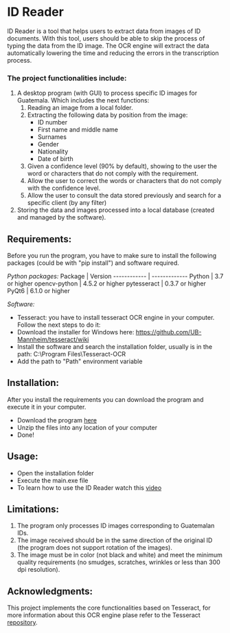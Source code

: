 # ID Reader

ID Reader is a tool that helps users to extract data from images of ID documents. With this tool, users should be able to skip the process of typing the data from the ID image. The OCR engine will extract the data automatically lowering the time and reducing the errors in the transcription process.

### The project functionalities include:
1. A desktop program (with GUI) to process specific ID images for Guatemala. Which includes the next functions:
    1. Reading an image from a local folder.
    1. Extracting the following data by position from the image:
        * ID number
        * First name and middle name
        * Surnames
        * Gender
        * Nationality
        * Date of birth
    1. Given a confidence level (90% by default), showing to the user the word or characters that do not comply with the requirement.
    1. Allow the user to correct the words or characters that do not comply with the confidence level.
    1. Allow the user to consult the data stored previously and search for a specific client (by any filter)
1. Storing the data and images processed into a local database (created and managed by the software).

## Requirements:
Before you run the program, you have to make sure to install the following packages (could be with "pip install") and software required.

_Python packages:_
Package | Version
------------ | -------------
Python |  3.7 or higher
opencv-python | 4.5.2 or higher
pytesseract | 0.3.7 or higher
PyQt6 | 6.1.0 or higher

_Software:_

* Tesseract: you have to install tesseract OCR engine in your computer. Follow the next steps to do it:
* Download the installer for Windows here: https://github.com/UB-Mannheim/tesseract/wiki
* Install the software and search the installation folder, usually is in the path: C:\Program Files\Tesseract-OCR
* Add the path to "Path" environment variable

## Installation:
After you install the requirements you can download the program and execute it in your computer.
* Download the program [here](https://www.dropbox.com/s/u07gk3slkad9383/ID%20Reader.zip?dl=0)
* Unzip the files into any location of your computer
* Done!

## Usage:
* Open the installation folder
* Execute the main.exe file
* To learn how to use the ID Reader watch this [video](https://www.youtube.com/watch?v=hlyLoopjNIo)

## Limitations:
1. The program only processes ID images corresponding to Guatemalan IDs.
1. The image received should be in the same direction of the original ID (the program does not support rotation of the images).
1. The image must be in color (not black and white) and meet the minimum quality requirements (no smudges, scratches, wrinkles or less than 300 dpi resolution).

## Acknowledgments:
This project implements the core functionalities based on Tesseract, for more information about this OCR engine plase refer to the Tesseract [repository](https://github.com/tesseract-ocr/tesseract).
